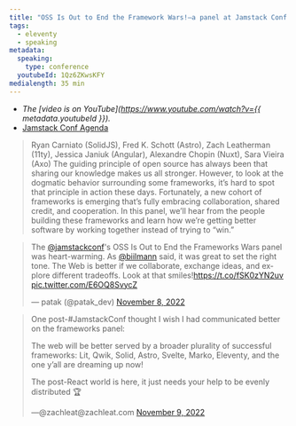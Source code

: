 ```yaml
---
title: "OSS Is Out to End the Framework Wars!—a panel at Jamstack Conf 2022"
tags:
  - eleventy
  - speaking
metadata:
  speaking:
    type: conference
  youtubeId: 1Qz6ZKwsKFY
medialength: 35 min
---
```

<div class="fullwidth"><youtube-lite-player @slug="{{ metadata.youtubeId }}" @label="{{ title }}"></youtube-lite-player></div>

* _The [video is on YouTube](https://www.youtube.com/watch?v={{ metadata.youtubeId }})._
* [Jamstack Conf Agenda](https://jamstack.org/conf/agenda/panel-oss-is-out-to-end-the-framework-wars/)

> Ryan Carniato (SolidJS), Fred K. Schott (Astro), Zach Leatherman (11ty), Jessica Janiuk (Angular), Alexandre Chopin (Nuxt), Sara Vieira (Axo)
> The guiding principle of open source has always been that sharing our knowledge makes us all stronger. However, to look at the dogmatic behavior surrounding some frameworks, it’s hard to spot that principle in action these days.
> Fortunately, a new cohort of frameworks is emerging that’s fully embracing collaboration, shared credit, and cooperation. In this panel, we’ll hear from the people building these frameworks and learn how we’re getting better software by working together instead of trying to “win.”

<blockquote class="twitter-tweet"><p lang="en" dir="ltr">The <a href="https://twitter.com/jamstackconf?ref_src=twsrc%5Etfw">@jamstackconf</a>&#39;s OSS Is Out to End the Frameworks Wars panel was heart-warming. As <a href="https://twitter.com/biilmann?ref_src=twsrc%5Etfw">@biilmann</a> said, it was great to set the right tone. The Web is better if we collaborate, exchange ideas, and explore different tradeoffs. Look at that smiles!<a href="https://t.co/fSK0zYN2uv">https://t.co/fSK0zYN2uv</a> <a href="https://t.co/E6OQ8SvycZ">pic.twitter.com/E6OQ8SvycZ</a></p>&mdash; patak (@patak_dev) <a href="https://twitter.com/patak_dev/status/1589944457784602626?ref_src=twsrc%5Etfw">November 8, 2022</a></blockquote>


<blockquote>
  <p>One post-#JamstackConf thought I wish I had communicated better on the frameworks panel:</p>
  <p>The web will be better served by a broader plurality of successful frameworks: Lit, Qwik, Solid, Astro, Svelte, Marko, Eleventy, and the one y’all are dreaming up now!</p>
  <p>The post-React world is here, it just needs your help to be evenly distributed 🏆</p>
  —@zachleat@zachleat.com <a href="https://fediverse.zachleat.com/@zachleat/109314556674987068">November 9, 2022</a>
</blockquote>
